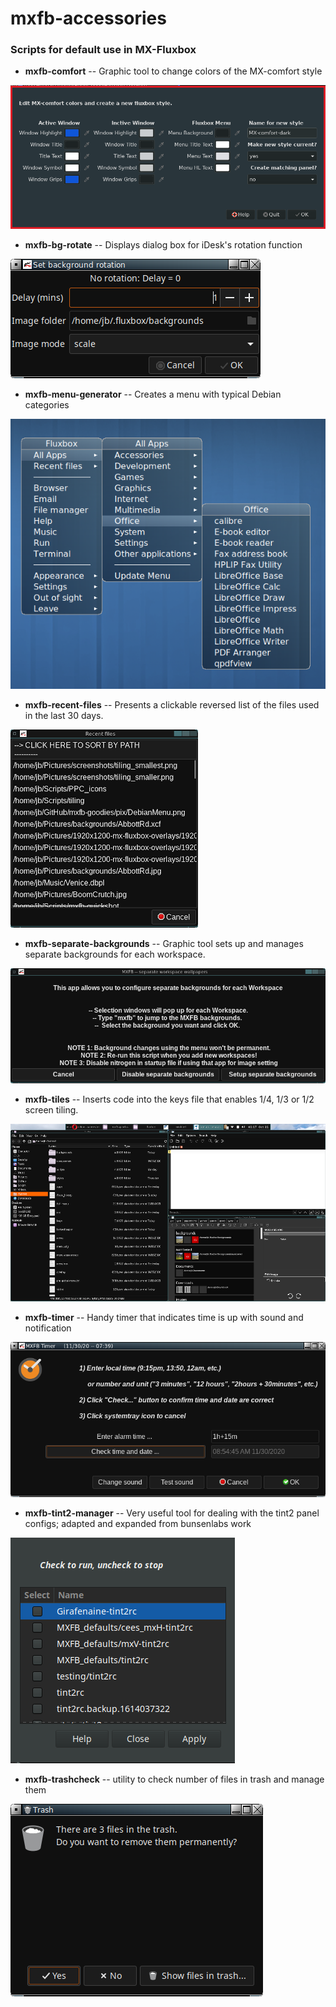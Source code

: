 # mxfb-accessories


### Scripts for default use in MX-Fluxbox

* **mxfb-comfort** -- Graphic tool to change colors of the MX-comfort style

![MX-comfort style](/pix/mxfb-comfort.png)  

* **mxfb-bg-rotate** -- Displays dialog box for iDesk's rotation function

![Rotate backgrounds](/pix/bg-rotate.png)

* **mxfb-menu-generator** -- Creates a menu with typical Debian categories

![Debian menu](/pix/DebianMenu.png)

* **mxfb-recent-files** -- Presents a clickable reversed list of the files used in the last 30 days.

![Recent files](/pix/recent.png)

* **mxfb-separate-backgrounds** -- Graphic tool sets up and manages separate backgrounds for each workspace.

![Separate backgrounds](/pix/separate.png)

* **mxfb-tiles** -- Inserts code into the keys file that enables 1/4, 1/3 or 1/2 screen tiling.

![Tiling](/pix/tiling.png)

* **mxfb-timer** -- Handy timer that indicates time is up with sound and notification

![Timer](/pix/timer.png)

* **mxfb-tint2-manager** -- Very useful tool for dealing with the tint2 panel configs; adapted and expanded from bunsenlabs work

![Tint2](/pix/tint2manager.png)

* **mxfb-trashcheck** -- utility to check number of files in trash and manage them

![Trash](/pix/trashcheck.png)
